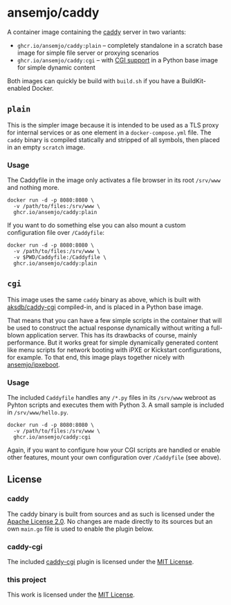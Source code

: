 # ansemjo/caddy

A container image containing the [caddy] server in two variants:

- `ghcr.io/ansemjo/caddy:plain` – completely standalone in a scratch base image for simple file server or
  proxying scenarios
- `ghcr.io/ansemjo/caddy:cgi` – with [CGI support] in a Python base image for simple dynamic content

Both images can quickly be build with `build.sh` if you have a BuildKit-enabled Docker.

[caddy]: https://caddyserver.com/
[CGI support]: https://github.com/aksdb/caddy-cgi/

## `plain`

This is the simpler image because it is intended to be used as a TLS proxy for internal services or
as one element in a `docker-compose.yml` file. The `caddy` binary is compiled statically and
stripped of all symbols, then placed in an empty `scratch` image.

### Usage

The Caddyfile in the image only activates a file browser in its root `/srv/www` and
nothing more.

    docker run -d -p 8080:8080 \
      -v /path/to/files:/srv/www \
      ghcr.io/ansemjo/caddy:plain

If you want to do something else you can also mount a custom configuration file
over `/Caddyfile`:

    docker run -d -p 8080:8080 \
      -v /path/to/files:/srv/www \
      -v $PWD/Caddyfile:/Caddyfile \
      ghcr.io/ansemjo/caddy:plain


## `cgi`

This image uses the same `caddy` binary as above, which is built with
[aksdb/caddy-cgi](https://github.com/aksdb/caddy-cgi/) compiled-in, and is placed
in a Python base image.

That means that you can have a few simple scripts in the container that will be used
to construct the actual response dynamically without writing a full-blown application
server. This has its drawbacks of course, mainly performance. But it works great for
simple dynamically generated content like menu scripts for network booting with iPXE
or Kickstart configurations, for example. To that end, this image plays together nicely
with [ansemjo/ipxeboot](https://github.com/ansemjo/ipxeboot).

### Usage

The included `Caddyfile` handles any `/*.py` files in its `/srv/www` webroot as
Pyhton scripts and executes them with Python 3. A small sample is included in
`/srv/www/hello.py`.

    docker run -d -p 8080:8080 \
      -v /path/to/files:/srv/www \
      ghcr.io/ansemjo/caddy:cgi

Again, if you want to configure how your CGI scripts are handled or enable other
features, mount your own configuration over `/Caddyfile` (see above).


## License

### caddy

The caddy binary is built from sources and as such is licensed under
the [Apache License 2.0]. No changes are made directly to its sources but an
own `main.go` file is used to enable the plugin below.

[Apache License 2.0]: https://github.com/caddyserver/caddy/blob/master/LICENSE

### caddy-cgi

The included [caddy-cgi] plugin is licensed under the [MIT License].

[caddy-cgi]: https://github.com/aksdb/caddy-cgi/
[MIT License]: https://github.com/aksdb/caddy-cgi/blob/master/LICENSE

### this project

This work is licensed under the [MIT License](LICENSE).
